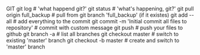 GIT
    git log                     # 'what happend git?'
    git status                  # 'what's happening, git?'
    git pull origin full_backup # pull from git branch 'full_backup' (if it existes)
    git add --all               # add everything to the commit
    git commit -m 'Initial commit all files to repository'   # commit with custom message
    git push                    # push your files to github
    git branch -a               # list all branches
    git checkout master         # switch to existing 'master' branch
    git checkout -b master      # create and switch to 'master' branch
